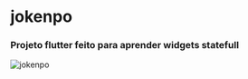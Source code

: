 # jokenpo

### Projeto flutter feito para aprender widgets statefull

![jokenpo](https://user-images.githubusercontent.com/44882375/120895748-cd2e7c80-c5f4-11eb-8dca-fe25be8e126d.png)
